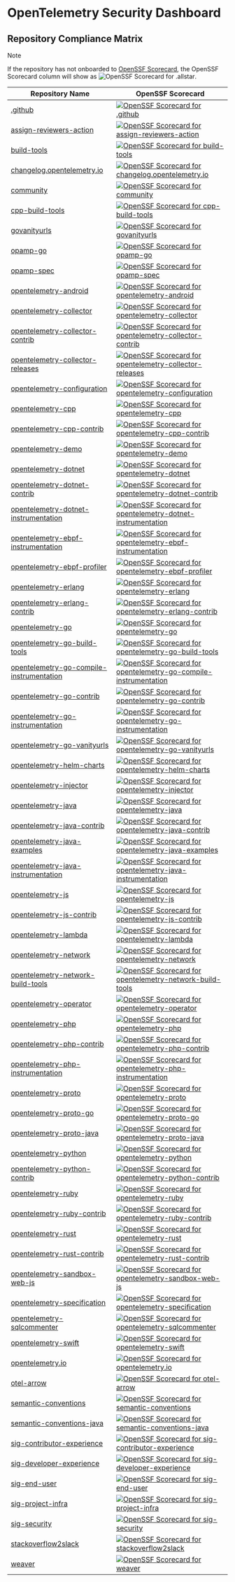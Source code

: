 # OpenTelemetry Security Dashboard

## Repository Compliance Matrix

> [!NOTE]
> If the repository has not onboarded to [OpenSSF
  Scorecard](https://openssf.org/projects/scorecard/), the OpenSSF Scorecard
  column will show as ![OpenSSF Scorecard for
  .allstar](https://api.scorecard.dev/projects/github.com/open-telemetry/invalid-repo-path/badge).

| Repository Name | OpenSSF Scorecard |
| --------------- | ----------------- |
| [.github](https://github.com/open-telemetry/.github) | [![OpenSSF Scorecard for .github](https://api.scorecard.dev/projects/github.com/open-telemetry/.github/badge)](https://scorecard.dev/viewer/?uri=github.com/open-telemetry/.github) |
| [assign-reviewers-action](https://github.com/open-telemetry/assign-reviewers-action) | [![OpenSSF Scorecard for assign-reviewers-action](https://api.scorecard.dev/projects/github.com/open-telemetry/assign-reviewers-action/badge)](https://scorecard.dev/viewer/?uri=github.com/open-telemetry/assign-reviewers-action) |
| [build-tools](https://github.com/open-telemetry/build-tools) | [![OpenSSF Scorecard for build-tools](https://api.scorecard.dev/projects/github.com/open-telemetry/build-tools/badge)](https://scorecard.dev/viewer/?uri=github.com/open-telemetry/build-tools) |
| [changelog.opentelemetry.io](https://github.com/open-telemetry/changelog.opentelemetry.io) | [![OpenSSF Scorecard for changelog.opentelemetry.io](https://api.scorecard.dev/projects/github.com/open-telemetry/changelog.opentelemetry.io/badge)](https://scorecard.dev/viewer/?uri=github.com/open-telemetry/changelog.opentelemetry.io) |
| [community](https://github.com/open-telemetry/community) | [![OpenSSF Scorecard for community](https://api.scorecard.dev/projects/github.com/open-telemetry/community/badge)](https://scorecard.dev/viewer/?uri=github.com/open-telemetry/community) |
| [cpp-build-tools](https://github.com/open-telemetry/cpp-build-tools) | [![OpenSSF Scorecard for cpp-build-tools](https://api.scorecard.dev/projects/github.com/open-telemetry/cpp-build-tools/badge)](https://scorecard.dev/viewer/?uri=github.com/open-telemetry/cpp-build-tools) |
| [govanityurls](https://github.com/open-telemetry/govanityurls) | [![OpenSSF Scorecard for govanityurls](https://api.scorecard.dev/projects/github.com/open-telemetry/govanityurls/badge)](https://scorecard.dev/viewer/?uri=github.com/open-telemetry/govanityurls) |
| [opamp-go](https://github.com/open-telemetry/opamp-go) | [![OpenSSF Scorecard for opamp-go](https://api.scorecard.dev/projects/github.com/open-telemetry/opamp-go/badge)](https://scorecard.dev/viewer/?uri=github.com/open-telemetry/opamp-go) |
| [opamp-spec](https://github.com/open-telemetry/opamp-spec) | [![OpenSSF Scorecard for opamp-spec](https://api.scorecard.dev/projects/github.com/open-telemetry/opamp-spec/badge)](https://scorecard.dev/viewer/?uri=github.com/open-telemetry/opamp-spec) |
| [opentelemetry-android](https://github.com/open-telemetry/opentelemetry-android) | [![OpenSSF Scorecard for opentelemetry-android](https://api.scorecard.dev/projects/github.com/open-telemetry/opentelemetry-android/badge)](https://scorecard.dev/viewer/?uri=github.com/open-telemetry/opentelemetry-android) |
| [opentelemetry-collector](https://github.com/open-telemetry/opentelemetry-collector) | [![OpenSSF Scorecard for opentelemetry-collector](https://api.scorecard.dev/projects/github.com/open-telemetry/opentelemetry-collector/badge)](https://scorecard.dev/viewer/?uri=github.com/open-telemetry/opentelemetry-collector) |
| [opentelemetry-collector-contrib](https://github.com/open-telemetry/opentelemetry-collector-contrib) | [![OpenSSF Scorecard for opentelemetry-collector-contrib](https://api.scorecard.dev/projects/github.com/open-telemetry/opentelemetry-collector-contrib/badge)](https://scorecard.dev/viewer/?uri=github.com/open-telemetry/opentelemetry-collector-contrib) |
| [opentelemetry-collector-releases](https://github.com/open-telemetry/opentelemetry-collector-releases) | [![OpenSSF Scorecard for opentelemetry-collector-releases](https://api.scorecard.dev/projects/github.com/open-telemetry/opentelemetry-collector-releases/badge)](https://scorecard.dev/viewer/?uri=github.com/open-telemetry/opentelemetry-collector-releases) |
| [opentelemetry-configuration](https://github.com/open-telemetry/opentelemetry-configuration) | [![OpenSSF Scorecard for opentelemetry-configuration](https://api.scorecard.dev/projects/github.com/open-telemetry/opentelemetry-configuration/badge)](https://scorecard.dev/viewer/?uri=github.com/open-telemetry/opentelemetry-configuration) |
| [opentelemetry-cpp](https://github.com/open-telemetry/opentelemetry-cpp) | [![OpenSSF Scorecard for opentelemetry-cpp](https://api.scorecard.dev/projects/github.com/open-telemetry/opentelemetry-cpp/badge)](https://scorecard.dev/viewer/?uri=github.com/open-telemetry/opentelemetry-cpp) |
| [opentelemetry-cpp-contrib](https://github.com/open-telemetry/opentelemetry-cpp-contrib) | [![OpenSSF Scorecard for opentelemetry-cpp-contrib](https://api.scorecard.dev/projects/github.com/open-telemetry/opentelemetry-cpp-contrib/badge)](https://scorecard.dev/viewer/?uri=github.com/open-telemetry/opentelemetry-cpp-contrib) |
| [opentelemetry-demo](https://github.com/open-telemetry/opentelemetry-demo) | [![OpenSSF Scorecard for opentelemetry-demo](https://api.scorecard.dev/projects/github.com/open-telemetry/opentelemetry-demo/badge)](https://scorecard.dev/viewer/?uri=github.com/open-telemetry/opentelemetry-demo) |
| [opentelemetry-dotnet](https://github.com/open-telemetry/opentelemetry-dotnet) | [![OpenSSF Scorecard for opentelemetry-dotnet](https://api.scorecard.dev/projects/github.com/open-telemetry/opentelemetry-dotnet/badge)](https://scorecard.dev/viewer/?uri=github.com/open-telemetry/opentelemetry-dotnet) |
| [opentelemetry-dotnet-contrib](https://github.com/open-telemetry/opentelemetry-dotnet-contrib) | [![OpenSSF Scorecard for opentelemetry-dotnet-contrib](https://api.scorecard.dev/projects/github.com/open-telemetry/opentelemetry-dotnet-contrib/badge)](https://scorecard.dev/viewer/?uri=github.com/open-telemetry/opentelemetry-dotnet-contrib) |
| [opentelemetry-dotnet-instrumentation](https://github.com/open-telemetry/opentelemetry-dotnet-instrumentation) | [![OpenSSF Scorecard for opentelemetry-dotnet-instrumentation](https://api.scorecard.dev/projects/github.com/open-telemetry/opentelemetry-dotnet-instrumentation/badge)](https://scorecard.dev/viewer/?uri=github.com/open-telemetry/opentelemetry-dotnet-instrumentation) |
| [opentelemetry-ebpf-instrumentation](https://github.com/open-telemetry/opentelemetry-ebpf-instrumentation) | [![OpenSSF Scorecard for opentelemetry-ebpf-instrumentation](https://api.scorecard.dev/projects/github.com/open-telemetry/opentelemetry-ebpf-instrumentation/badge)](https://scorecard.dev/viewer/?uri=github.com/open-telemetry/opentelemetry-ebpf-instrumentation) |
| [opentelemetry-ebpf-profiler](https://github.com/open-telemetry/opentelemetry-ebpf-profiler) | [![OpenSSF Scorecard for opentelemetry-ebpf-profiler](https://api.scorecard.dev/projects/github.com/open-telemetry/opentelemetry-ebpf-profiler/badge)](https://scorecard.dev/viewer/?uri=github.com/open-telemetry/opentelemetry-ebpf-profiler) |
| [opentelemetry-erlang](https://github.com/open-telemetry/opentelemetry-erlang) | [![OpenSSF Scorecard for opentelemetry-erlang](https://api.scorecard.dev/projects/github.com/open-telemetry/opentelemetry-erlang/badge)](https://scorecard.dev/viewer/?uri=github.com/open-telemetry/opentelemetry-erlang) |
| [opentelemetry-erlang-contrib](https://github.com/open-telemetry/opentelemetry-erlang-contrib) | [![OpenSSF Scorecard for opentelemetry-erlang-contrib](https://api.scorecard.dev/projects/github.com/open-telemetry/opentelemetry-erlang-contrib/badge)](https://scorecard.dev/viewer/?uri=github.com/open-telemetry/opentelemetry-erlang-contrib) |
| [opentelemetry-go](https://github.com/open-telemetry/opentelemetry-go) | [![OpenSSF Scorecard for opentelemetry-go](https://api.scorecard.dev/projects/github.com/open-telemetry/opentelemetry-go/badge)](https://scorecard.dev/viewer/?uri=github.com/open-telemetry/opentelemetry-go) |
| [opentelemetry-go-build-tools](https://github.com/open-telemetry/opentelemetry-go-build-tools) | [![OpenSSF Scorecard for opentelemetry-go-build-tools](https://api.scorecard.dev/projects/github.com/open-telemetry/opentelemetry-go-build-tools/badge)](https://scorecard.dev/viewer/?uri=github.com/open-telemetry/opentelemetry-go-build-tools) |
| [opentelemetry-go-compile-instrumentation](https://github.com/open-telemetry/opentelemetry-go-compile-instrumentation) | [![OpenSSF Scorecard for opentelemetry-go-compile-instrumentation](https://api.scorecard.dev/projects/github.com/open-telemetry/opentelemetry-go-compile-instrumentation/badge)](https://scorecard.dev/viewer/?uri=github.com/open-telemetry/opentelemetry-go-compile-instrumentation) |
| [opentelemetry-go-contrib](https://github.com/open-telemetry/opentelemetry-go-contrib) | [![OpenSSF Scorecard for opentelemetry-go-contrib](https://api.scorecard.dev/projects/github.com/open-telemetry/opentelemetry-go-contrib/badge)](https://scorecard.dev/viewer/?uri=github.com/open-telemetry/opentelemetry-go-contrib) |
| [opentelemetry-go-instrumentation](https://github.com/open-telemetry/opentelemetry-go-instrumentation) | [![OpenSSF Scorecard for opentelemetry-go-instrumentation](https://api.scorecard.dev/projects/github.com/open-telemetry/opentelemetry-go-instrumentation/badge)](https://scorecard.dev/viewer/?uri=github.com/open-telemetry/opentelemetry-go-instrumentation) |
| [opentelemetry-go-vanityurls](https://github.com/open-telemetry/opentelemetry-go-vanityurls) | [![OpenSSF Scorecard for opentelemetry-go-vanityurls](https://api.scorecard.dev/projects/github.com/open-telemetry/opentelemetry-go-vanityurls/badge)](https://scorecard.dev/viewer/?uri=github.com/open-telemetry/opentelemetry-go-vanityurls) |
| [opentelemetry-helm-charts](https://github.com/open-telemetry/opentelemetry-helm-charts) | [![OpenSSF Scorecard for opentelemetry-helm-charts](https://api.scorecard.dev/projects/github.com/open-telemetry/opentelemetry-helm-charts/badge)](https://scorecard.dev/viewer/?uri=github.com/open-telemetry/opentelemetry-helm-charts) |
| [opentelemetry-injector](https://github.com/open-telemetry/opentelemetry-injector) | [![OpenSSF Scorecard for opentelemetry-injector](https://api.scorecard.dev/projects/github.com/open-telemetry/opentelemetry-injector/badge)](https://scorecard.dev/viewer/?uri=github.com/open-telemetry/opentelemetry-injector) |
| [opentelemetry-java](https://github.com/open-telemetry/opentelemetry-java) | [![OpenSSF Scorecard for opentelemetry-java](https://api.scorecard.dev/projects/github.com/open-telemetry/opentelemetry-java/badge)](https://scorecard.dev/viewer/?uri=github.com/open-telemetry/opentelemetry-java) |
| [opentelemetry-java-contrib](https://github.com/open-telemetry/opentelemetry-java-contrib) | [![OpenSSF Scorecard for opentelemetry-java-contrib](https://api.scorecard.dev/projects/github.com/open-telemetry/opentelemetry-java-contrib/badge)](https://scorecard.dev/viewer/?uri=github.com/open-telemetry/opentelemetry-java-contrib) |
| [opentelemetry-java-examples](https://github.com/open-telemetry/opentelemetry-java-examples) | [![OpenSSF Scorecard for opentelemetry-java-examples](https://api.scorecard.dev/projects/github.com/open-telemetry/opentelemetry-java-examples/badge)](https://scorecard.dev/viewer/?uri=github.com/open-telemetry/opentelemetry-java-examples) |
| [opentelemetry-java-instrumentation](https://github.com/open-telemetry/opentelemetry-java-instrumentation) | [![OpenSSF Scorecard for opentelemetry-java-instrumentation](https://api.scorecard.dev/projects/github.com/open-telemetry/opentelemetry-java-instrumentation/badge)](https://scorecard.dev/viewer/?uri=github.com/open-telemetry/opentelemetry-java-instrumentation) |
| [opentelemetry-js](https://github.com/open-telemetry/opentelemetry-js) | [![OpenSSF Scorecard for opentelemetry-js](https://api.scorecard.dev/projects/github.com/open-telemetry/opentelemetry-js/badge)](https://scorecard.dev/viewer/?uri=github.com/open-telemetry/opentelemetry-js) |
| [opentelemetry-js-contrib](https://github.com/open-telemetry/opentelemetry-js-contrib) | [![OpenSSF Scorecard for opentelemetry-js-contrib](https://api.scorecard.dev/projects/github.com/open-telemetry/opentelemetry-js-contrib/badge)](https://scorecard.dev/viewer/?uri=github.com/open-telemetry/opentelemetry-js-contrib) |
| [opentelemetry-lambda](https://github.com/open-telemetry/opentelemetry-lambda) | [![OpenSSF Scorecard for opentelemetry-lambda](https://api.scorecard.dev/projects/github.com/open-telemetry/opentelemetry-lambda/badge)](https://scorecard.dev/viewer/?uri=github.com/open-telemetry/opentelemetry-lambda) |
| [opentelemetry-network](https://github.com/open-telemetry/opentelemetry-network) | [![OpenSSF Scorecard for opentelemetry-network](https://api.scorecard.dev/projects/github.com/open-telemetry/opentelemetry-network/badge)](https://scorecard.dev/viewer/?uri=github.com/open-telemetry/opentelemetry-network) |
| [opentelemetry-network-build-tools](https://github.com/open-telemetry/opentelemetry-network-build-tools) | [![OpenSSF Scorecard for opentelemetry-network-build-tools](https://api.scorecard.dev/projects/github.com/open-telemetry/opentelemetry-network-build-tools/badge)](https://scorecard.dev/viewer/?uri=github.com/open-telemetry/opentelemetry-network-build-tools) |
| [opentelemetry-operator](https://github.com/open-telemetry/opentelemetry-operator) | [![OpenSSF Scorecard for opentelemetry-operator](https://api.scorecard.dev/projects/github.com/open-telemetry/opentelemetry-operator/badge)](https://scorecard.dev/viewer/?uri=github.com/open-telemetry/opentelemetry-operator) |
| [opentelemetry-php](https://github.com/open-telemetry/opentelemetry-php) | [![OpenSSF Scorecard for opentelemetry-php](https://api.scorecard.dev/projects/github.com/open-telemetry/opentelemetry-php/badge)](https://scorecard.dev/viewer/?uri=github.com/open-telemetry/opentelemetry-php) |
| [opentelemetry-php-contrib](https://github.com/open-telemetry/opentelemetry-php-contrib) | [![OpenSSF Scorecard for opentelemetry-php-contrib](https://api.scorecard.dev/projects/github.com/open-telemetry/opentelemetry-php-contrib/badge)](https://scorecard.dev/viewer/?uri=github.com/open-telemetry/opentelemetry-php-contrib) |
| [opentelemetry-php-instrumentation](https://github.com/open-telemetry/opentelemetry-php-instrumentation) | [![OpenSSF Scorecard for opentelemetry-php-instrumentation](https://api.scorecard.dev/projects/github.com/open-telemetry/opentelemetry-php-instrumentation/badge)](https://scorecard.dev/viewer/?uri=github.com/open-telemetry/opentelemetry-php-instrumentation) |
| [opentelemetry-proto](https://github.com/open-telemetry/opentelemetry-proto) | [![OpenSSF Scorecard for opentelemetry-proto](https://api.scorecard.dev/projects/github.com/open-telemetry/opentelemetry-proto/badge)](https://scorecard.dev/viewer/?uri=github.com/open-telemetry/opentelemetry-proto) |
| [opentelemetry-proto-go](https://github.com/open-telemetry/opentelemetry-proto-go) | [![OpenSSF Scorecard for opentelemetry-proto-go](https://api.scorecard.dev/projects/github.com/open-telemetry/opentelemetry-proto-go/badge)](https://scorecard.dev/viewer/?uri=github.com/open-telemetry/opentelemetry-proto-go) |
| [opentelemetry-proto-java](https://github.com/open-telemetry/opentelemetry-proto-java) | [![OpenSSF Scorecard for opentelemetry-proto-java](https://api.scorecard.dev/projects/github.com/open-telemetry/opentelemetry-proto-java/badge)](https://scorecard.dev/viewer/?uri=github.com/open-telemetry/opentelemetry-proto-java) |
| [opentelemetry-python](https://github.com/open-telemetry/opentelemetry-python) | [![OpenSSF Scorecard for opentelemetry-python](https://api.scorecard.dev/projects/github.com/open-telemetry/opentelemetry-python/badge)](https://scorecard.dev/viewer/?uri=github.com/open-telemetry/opentelemetry-python) |
| [opentelemetry-python-contrib](https://github.com/open-telemetry/opentelemetry-python-contrib) | [![OpenSSF Scorecard for opentelemetry-python-contrib](https://api.scorecard.dev/projects/github.com/open-telemetry/opentelemetry-python-contrib/badge)](https://scorecard.dev/viewer/?uri=github.com/open-telemetry/opentelemetry-python-contrib) |
| [opentelemetry-ruby](https://github.com/open-telemetry/opentelemetry-ruby) | [![OpenSSF Scorecard for opentelemetry-ruby](https://api.scorecard.dev/projects/github.com/open-telemetry/opentelemetry-ruby/badge)](https://scorecard.dev/viewer/?uri=github.com/open-telemetry/opentelemetry-ruby) |
| [opentelemetry-ruby-contrib](https://github.com/open-telemetry/opentelemetry-ruby-contrib) | [![OpenSSF Scorecard for opentelemetry-ruby-contrib](https://api.scorecard.dev/projects/github.com/open-telemetry/opentelemetry-ruby-contrib/badge)](https://scorecard.dev/viewer/?uri=github.com/open-telemetry/opentelemetry-ruby-contrib) |
| [opentelemetry-rust](https://github.com/open-telemetry/opentelemetry-rust) | [![OpenSSF Scorecard for opentelemetry-rust](https://api.scorecard.dev/projects/github.com/open-telemetry/opentelemetry-rust/badge)](https://scorecard.dev/viewer/?uri=github.com/open-telemetry/opentelemetry-rust) |
| [opentelemetry-rust-contrib](https://github.com/open-telemetry/opentelemetry-rust-contrib) | [![OpenSSF Scorecard for opentelemetry-rust-contrib](https://api.scorecard.dev/projects/github.com/open-telemetry/opentelemetry-rust-contrib/badge)](https://scorecard.dev/viewer/?uri=github.com/open-telemetry/opentelemetry-rust-contrib) |
| [opentelemetry-sandbox-web-js](https://github.com/open-telemetry/opentelemetry-sandbox-web-js) | [![OpenSSF Scorecard for opentelemetry-sandbox-web-js](https://api.scorecard.dev/projects/github.com/open-telemetry/opentelemetry-sandbox-web-js/badge)](https://scorecard.dev/viewer/?uri=github.com/open-telemetry/opentelemetry-sandbox-web-js) |
| [opentelemetry-specification](https://github.com/open-telemetry/opentelemetry-specification) | [![OpenSSF Scorecard for opentelemetry-specification](https://api.scorecard.dev/projects/github.com/open-telemetry/opentelemetry-specification/badge)](https://scorecard.dev/viewer/?uri=github.com/open-telemetry/opentelemetry-specification) |
| [opentelemetry-sqlcommenter](https://github.com/open-telemetry/opentelemetry-sqlcommenter) | [![OpenSSF Scorecard for opentelemetry-sqlcommenter](https://api.scorecard.dev/projects/github.com/open-telemetry/opentelemetry-sqlcommenter/badge)](https://scorecard.dev/viewer/?uri=github.com/open-telemetry/opentelemetry-sqlcommenter) |
| [opentelemetry-swift](https://github.com/open-telemetry/opentelemetry-swift) | [![OpenSSF Scorecard for opentelemetry-swift](https://api.scorecard.dev/projects/github.com/open-telemetry/opentelemetry-swift/badge)](https://scorecard.dev/viewer/?uri=github.com/open-telemetry/opentelemetry-swift) |
| [opentelemetry.io](https://github.com/open-telemetry/opentelemetry.io) | [![OpenSSF Scorecard for opentelemetry.io](https://api.scorecard.dev/projects/github.com/open-telemetry/opentelemetry.io/badge)](https://scorecard.dev/viewer/?uri=github.com/open-telemetry/opentelemetry.io) |
| [otel-arrow](https://github.com/open-telemetry/otel-arrow) | [![OpenSSF Scorecard for otel-arrow](https://api.scorecard.dev/projects/github.com/open-telemetry/otel-arrow/badge)](https://scorecard.dev/viewer/?uri=github.com/open-telemetry/otel-arrow) |
| [semantic-conventions](https://github.com/open-telemetry/semantic-conventions) | [![OpenSSF Scorecard for semantic-conventions](https://api.scorecard.dev/projects/github.com/open-telemetry/semantic-conventions/badge)](https://scorecard.dev/viewer/?uri=github.com/open-telemetry/semantic-conventions) |
| [semantic-conventions-java](https://github.com/open-telemetry/semantic-conventions-java) | [![OpenSSF Scorecard for semantic-conventions-java](https://api.scorecard.dev/projects/github.com/open-telemetry/semantic-conventions-java/badge)](https://scorecard.dev/viewer/?uri=github.com/open-telemetry/semantic-conventions-java) |
| [sig-contributor-experience](https://github.com/open-telemetry/sig-contributor-experience) | [![OpenSSF Scorecard for sig-contributor-experience](https://api.scorecard.dev/projects/github.com/open-telemetry/sig-contributor-experience/badge)](https://scorecard.dev/viewer/?uri=github.com/open-telemetry/sig-contributor-experience) |
| [sig-developer-experience](https://github.com/open-telemetry/sig-developer-experience) | [![OpenSSF Scorecard for sig-developer-experience](https://api.scorecard.dev/projects/github.com/open-telemetry/sig-developer-experience/badge)](https://scorecard.dev/viewer/?uri=github.com/open-telemetry/sig-developer-experience) |
| [sig-end-user](https://github.com/open-telemetry/sig-end-user) | [![OpenSSF Scorecard for sig-end-user](https://api.scorecard.dev/projects/github.com/open-telemetry/sig-end-user/badge)](https://scorecard.dev/viewer/?uri=github.com/open-telemetry/sig-end-user) |
| [sig-project-infra](https://github.com/open-telemetry/sig-project-infra) | [![OpenSSF Scorecard for sig-project-infra](https://api.scorecard.dev/projects/github.com/open-telemetry/sig-project-infra/badge)](https://scorecard.dev/viewer/?uri=github.com/open-telemetry/sig-project-infra) |
| [sig-security](https://github.com/open-telemetry/sig-security) | [![OpenSSF Scorecard for sig-security](https://api.scorecard.dev/projects/github.com/open-telemetry/sig-security/badge)](https://scorecard.dev/viewer/?uri=github.com/open-telemetry/sig-security) |
| [stackoverflow2slack](https://github.com/open-telemetry/stackoverflow2slack) | [![OpenSSF Scorecard for stackoverflow2slack](https://api.scorecard.dev/projects/github.com/open-telemetry/stackoverflow2slack/badge)](https://scorecard.dev/viewer/?uri=github.com/open-telemetry/stackoverflow2slack) |
| [weaver](https://github.com/open-telemetry/weaver) | [![OpenSSF Scorecard for weaver](https://api.scorecard.dev/projects/github.com/open-telemetry/weaver/badge)](https://scorecard.dev/viewer/?uri=github.com/open-telemetry/weaver) |
